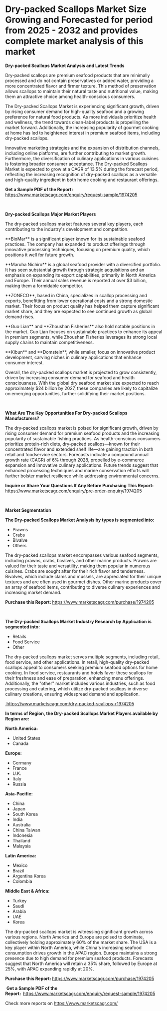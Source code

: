 <p><h1>Dry-packed Scallops Market Size Growing and Forecasted for period from 2025 - 2032 and provides complete market analysis of this market</h1></p><p><strong>Dry-packed Scallops Market Analysis and Latest Trends</strong></p>
<p><p>Dry-packed scallops are premium seafood products that are minimally processed and do not contain preservatives or added water, providing a more concentrated flavor and firmer texture. This method of preservation allows scallops to maintain their natural taste and nutritional value, making them an attractive choice among health-conscious consumers.</p><p>The Dry-packed Scallops Market is experiencing significant growth, driven by rising consumer demand for high-quality seafood and a growing preference for natural food products. As more individuals prioritize health and wellness, the trend towards clean-label products is propelling the market forward. Additionally, the increasing popularity of gourmet cooking at home has led to heightened interest in premium seafood items, including dry-packed scallops.</p><p>Innovative marketing strategies and the expansion of distribution channels, including online platforms, are further contributing to market growth. Furthermore, the diversification of culinary applications in various cuisines is fostering broader consumer acceptance. The Dry-packed Scallops Market is expected to grow at a CAGR of 13.5% during the forecast period, reflecting the increasing recognition of dry-packed scallops as a versatile and high-quality ingredient in both home cooking and restaurant offerings.</p></p>
<p><strong>Get a Sample PDF of the Report:&nbsp;</strong> <a href="https://www.marketscagr.com/enquiry/request-sample/1974205?utm_campaign=2637&utm_medium=2&utm_source=Github&utm_content=ia&utm_term=07042025&utm_id=dry-packed-scallops">https://www.marketscagr.com/enquiry/request-sample/1974205</a></p>
<p>&nbsp;</p>
<p><strong>Dry-packed Scallops Major Market Players</strong></p>
<p><p>The dry-packed scallops market features several key players, each contributing to the industry's development and competition. </p><p>**BioMar** is a significant player known for its sustainable seafood practices. The company has expanded its product offerings through innovative processing techniques, focusing on premium quality, which positions it well for future growth. </p><p>**Maruha Nichiro** is a global seafood provider with a diversified portfolio. It has seen substantial growth through strategic acquisitions and an emphasis on expanding its export capabilities, primarily in North America and Europe. Their annual sales revenue is reported at over $3 billion, making them a formidable competitor.</p><p>**ZONECO**, based in China, specializes in scallop processing and exports, benefitting from lower operational costs and a strong domestic market. Their focus on product quality has helped them capture significant market share, and they are expected to see continued growth as global demand rises.</p><p>**Guo Lian** and **Zhoushan Fisheries** also hold notable positions in the market. Guo Lian focuses on sustainable practices to enhance its appeal in premium segments, while Zhoushan Fisheries leverages its strong local supply chains to maintain competitiveness. </p><p>**Kibun** and **Domstein**, while smaller, focus on innovative product development, carving niches in culinary applications that enhance consumer interest.</p><p>Overall, the dry-packed scallops market is projected to grow consistently, driven by increasing consumer demand for seafood and health consciousness. With the global dry seafood market size expected to reach approximately $24 billion by 2027, these companies are likely to capitalize on emerging opportunities, further solidifying their market positions.</p></p>
<p>&nbsp;</p>
<p><strong>What Are The Key Opportunities For Dry-packed Scallops Manufacturers?</strong></p>
<p><p>The dry-packed scallops market is poised for significant growth, driven by rising consumer demand for premium seafood products and the increasing popularity of sustainable fishing practices. As health-conscious consumers prioritize protein-rich diets, dry-packed scallops—known for their concentrated flavor and extended shelf life—are gaining traction in both retail and foodservice sectors. Forecasts indicate a compound annual growth rate (CAGR) of 6% through 2028, propelled by e-commerce expansion and innovative culinary applications. Future trends suggest that enhanced processing techniques and marine conservation efforts will further bolster market resilience while addressing environmental concerns.</p></p>
<p><strong>Inquire or Share Your Questions If Any Before Purchasing This Report:</strong> <a href="https://www.marketscagr.com/enquiry/pre-order-enquiry/1974205?utm_campaign=2637&utm_medium=2&utm_source=Github&utm_content=ia&utm_term=07042025&utm_id=dry-packed-scallops">https://www.marketscagr.com/enquiry/pre-order-enquiry/1974205</a></p>
<p>&nbsp;</p>
<p><strong>Market Segmentation</strong></p>
<p><strong>The Dry-packed Scallops Market Analysis by types is segmented into:</strong></p>
<p><ul><li>Prawns</li><li>Crabs</li><li>Bivalve</li><li>Others</li></ul></p>
<p><p>The dry-packed scallops market encompasses various seafood segments, including prawns, crabs, bivalves, and other marine products. Prawns are valued for their taste and versatility, making them popular in numerous cuisines. Crabs are sought after for their rich flavor and tenderness. Bivalves, which include clams and mussels, are appreciated for their unique textures and are often used in gourmet dishes. Other marine products cover an array of seafood items, contributing to diverse culinary experiences and increasing market demand.</p></p>
<p><strong>Purchase this Report:&nbsp;</strong><a href="https://www.marketscagr.com/purchase/1974205?utm_campaign=2637&utm_medium=2&utm_source=Github&utm_content=ia&utm_term=07042025&utm_id=dry-packed-scallops">https://www.marketscagr.com/purchase/1974205</a></p>
<p>&nbsp;</p>
<p><strong>The Dry-packed Scallops Market Industry Research by Application is segmented into:</strong></p>
<p><ul><li>Retails</li><li>Food Service</li><li>Other</li></ul></p>
<p><p>The dry-packed scallops market serves multiple segments, including retail, food service, and other applications. In retail, high-quality dry-packed scallops appeal to consumers seeking premium seafood options for home cooking. In food service, restaurants and hotels favor these scallops for their freshness and ease of preparation, enhancing menu offerings. Additionally, the "other" market includes various industries, such as food processing and catering, which utilize dry-packed scallops in diverse culinary creations, ensuring widespread demand and application.</p></p>
<p><a href="https://www.marketscagr.com/dry-packed-scallops-r1974205?utm_campaign=2637&utm_medium=2&utm_source=Github&utm_content=ia&utm_term=07042025&utm_id=dry-packed-scallops">&nbsp;https://www.marketscagr.com/dry-packed-scallops-r1974205</a></p>
<p><strong>In terms of Region, the Dry-packed Scallops Market Players available by Region are:</strong></p>
<p>
    <p> <strong> North America: </strong>
        <ul>
            <li>United States</li>
            <li>Canada</li>
        </ul>
        </p> 
    <p> <strong> Europe: </strong>
        <ul>
            <li>Germany</li>
            <li>France</li>
            <li>U.K.</li>
            <li>Italy</li>
            <li>Russia</li>
        </ul>
        </p> 
    <p> <strong> Asia-Pacific: </strong>
        <ul>
            <li>China</li>
            <li>Japan</li>
            <li>South Korea</li>
            <li>India</li>
            <li>Australia</li>
            <li>China Taiwan</li>
            <li>Indonesia</li>
            <li>Thailand</li>
            <li>Malaysia</li>
        </ul>
        </p> 
    <p> <strong> Latin America: </strong>
        <ul>
            <li>Mexico</li>
            <li>Brazil</li>
            <li>Argentina Korea</li>
            <li>Colombia</li>
        </ul>
        </p> 
    <p> <strong> Middle East & Africa: </strong>
        <ul>
            <li>Turkey</li>
            <li>Saudi</li>
            <li>Arabia</li>
            <li>UAE</li>
            <li>Korea</li>
        </ul>
    </p>
    </p>
<p><p>The dry-packed scallops market is witnessing significant growth across various regions. North America and Europe are poised to dominate, collectively holding approximately 60% of the market share. The USA is a key player within North America, while China's increasing seafood consumption drives growth in the APAC region. Europe maintains a strong presence due to high demand for premium seafood products. Forecasts suggest that North America will retain a 35% share, followed by Europe at 25%, with APAC expanding rapidly at 20%.</p></p>
<p><strong>Purchase this Report: </strong><a href="https://www.marketscagr.com/purchase/1974205?utm_campaign=2637&utm_medium=2&utm_source=Github&utm_content=ia&utm_term=07042025&utm_id=dry-packed-scallops">https://www.marketscagr.com/purchase/1974205</a></p>
<p>&nbsp;<strong>Get a Sample PDF of the Report:&nbsp;&nbsp;</strong><a href="https://www.marketscagr.com/enquiry/request-sample/1974205?utm_campaign=2637&utm_medium=2&utm_source=Github&utm_content=ia&utm_term=07042025&utm_id=dry-packed-scallops">https://www.marketscagr.com/enquiry/request-sample/1974205</a></p>
<p><strong></strong></p>
<p>Check more reports on <a href="https://www.marketscagr.com/?utm_campaign=2637&utm_medium=2&utm_source=Github&utm_content=ia&utm_term=07042025&utm_id=dry-packed-scallops">https://www.marketscagr.com/</a></p>